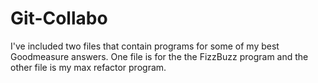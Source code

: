 # Git-Collabo

I've included two files that contain programs for some of my best Goodmeasure answers.  One file is for the the FizzBuzz program and the other file is my max refactor program.
